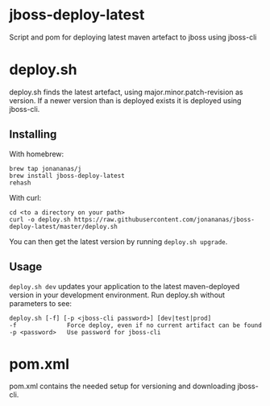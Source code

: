 jboss-deploy-latest
===================

Script and pom for deploying latest maven artefact to jboss using jboss-cli

# deploy.sh
deploy.sh finds the latest artefact, using major.minor.patch-revision as version. If a newer version than is deployed
exists it is deployed using jboss-cli.

## Installing
With homebrew:
```
brew tap jonananas/j
brew install jboss-deploy-latest
rehash
```

With curl:
```
cd <to a directory on your path>
curl -o deploy.sh https://raw.githubusercontent.com/jonananas/jboss-deploy-latest/master/deploy.sh
```
You can then get the latest version by running `deploy.sh upgrade`.

## Usage
`deploy.sh dev` updates your application to the latest maven-deployed version in your development environment. 
Run deploy.sh without parameters to see:
```
deploy.sh [-f] [-p <jboss-cli password>] [dev|test|prod]
-f              Force deploy, even if no current artifact can be found
-p <password>   Use password for jboss-cli
```
# pom.xml
pom.xml contains the needed setup for versioning and downloading jboss-cli.
